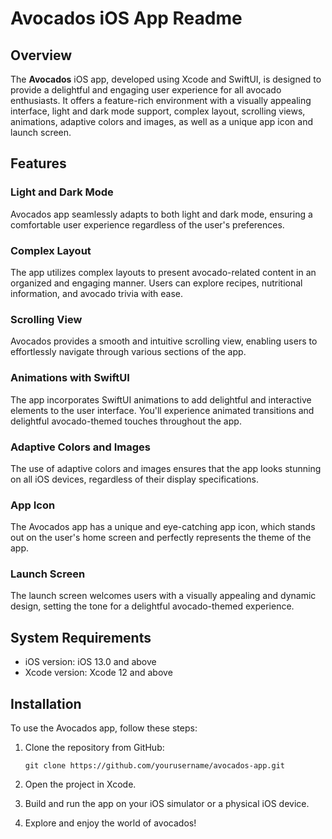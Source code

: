 # Avocados iOS App Readme


## Overview

The **Avocados** iOS app, developed using Xcode and SwiftUI, is designed to provide a delightful and engaging user experience for all avocado enthusiasts. It offers a feature-rich environment with a visually appealing interface, light and dark mode support, complex layout, scrolling views, animations, adaptive colors and images, as well as a unique app icon and launch screen. 

## Features

### Light and Dark Mode
Avocados app seamlessly adapts to both light and dark mode, ensuring a comfortable user experience regardless of the user's preferences.

### Complex Layout
The app utilizes complex layouts to present avocado-related content in an organized and engaging manner. Users can explore recipes, nutritional information, and avocado trivia with ease.

### Scrolling View
Avocados provides a smooth and intuitive scrolling view, enabling users to effortlessly navigate through various sections of the app.

### Animations with SwiftUI
The app incorporates SwiftUI animations to add delightful and interactive elements to the user interface. You'll experience animated transitions and delightful avocado-themed touches throughout the app.

### Adaptive Colors and Images
The use of adaptive colors and images ensures that the app looks stunning on all iOS devices, regardless of their display specifications. 

### App Icon
The Avocados app has a unique and eye-catching app icon, which stands out on the user's home screen and perfectly represents the theme of the app.


### Launch Screen
The launch screen welcomes users with a visually appealing and dynamic design, setting the tone for a delightful avocado-themed experience.

## System Requirements

- iOS version: iOS 13.0 and above
- Xcode version: Xcode 12 and above

## Installation

To use the Avocados app, follow these steps:

1. Clone the repository from GitHub:
   ```
   git clone https://github.com/yourusername/avocados-app.git
   ```

2. Open the project in Xcode.

3. Build and run the app on your iOS simulator or a physical iOS device.

4. Explore and enjoy the world of avocados!

